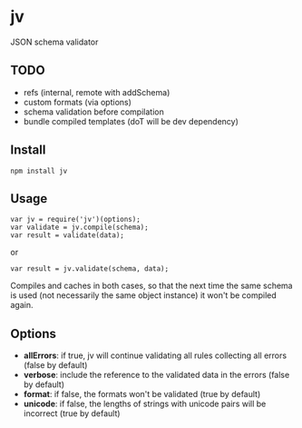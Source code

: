 # jv

JSON schema validator

## TODO

- refs (internal, remote with addSchema)
- custom formats (via options)
- schema validation before compilation
- bundle compiled templates (doT will be dev dependency)


## Install

```
npm install jv
```


## Usage

```
var jv = require('jv')(options);
var validate = jv.compile(schema);
var result = validate(data);
```

or

```
var result = jv.validate(schema, data);
```

Compiles and caches in both cases, so that the next time the same schema is used (not necessarily the same object instance) it won't be compiled again.


## Options

- __allErrors__: if true, jv will continue validating all rules collecting all errors (false by default)
- __verbose__: include the reference to the validated data in the errors (false by default)
- __format__: if false, the formats won't be validated (true by default)
- __unicode__: if false, the lengths of strings with unicode pairs will be incorrect (true by default)
